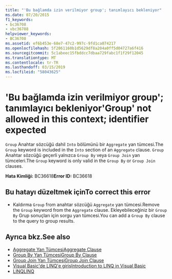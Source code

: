 ```yaml
---
title: "'Bu bağlamda izin verilmiyor group'; tanımlayıcı bekleniyor"
ms.date: 07/20/2015
f1_keywords:
- bc36708
- vbc36708
helpviewer_keywords:
- BC36708
ms.assetid: ef6b453e-68e7-47c2-997c-9fd1ca074217
ms.openlocfilehash: 5f2861160b1d5629df8a204a0ff5d04727a6f416
ms.sourcegitcommit: 5c1abeec15fbddcc7dbaa729fabc1f1f29f12045
ms.translationtype: MT
ms.contentlocale: tr-TR
ms.lasthandoff: 03/15/2019
ms.locfileid: "58043625"
---
```

# <a name="group-not-allowed-in-this-context-identifier-expected"></a><span data-ttu-id="b7d2d-102">'Bu bağlamda izin verilmiyor group'; tanımlayıcı bekleniyor</span><span class="sxs-lookup"><span data-stu-id="b7d2d-102">'Group' not allowed in this context; identifier expected</span></span>
<span data-ttu-id="b7d2d-103">`Group` Anahtar sözcüğü dahil `Into` bölümünü bir `Aggregate` yan tümcesi.</span><span class="sxs-lookup"><span data-stu-id="b7d2d-103">The `Group` keyword is included in the `Into` section of an `Aggregate` clause.</span></span> <span data-ttu-id="b7d2d-104">`Group` Anahtar sözcüğü geçerli yalnızca `Group By` veya `Group Join` yan tümceleri.</span><span class="sxs-lookup"><span data-stu-id="b7d2d-104">The `Group` keyword is only valid in the `Group By` or `Group Join` clauses.</span></span>  
  
 <span data-ttu-id="b7d2d-105">**Hata Kimliği:** BC36618</span><span class="sxs-lookup"><span data-stu-id="b7d2d-105">**Error ID:** BC36618</span></span>  
  
## <a name="to-correct-this-error"></a><span data-ttu-id="b7d2d-106">Bu hatayı düzeltmek için</span><span class="sxs-lookup"><span data-stu-id="b7d2d-106">To correct this error</span></span>  
  
-   <span data-ttu-id="b7d2d-107">Kaldırma `Group` from anahtar sözcüğü `Aggregate` yan tümcesi.</span><span class="sxs-lookup"><span data-stu-id="b7d2d-107">Remove the `Group` keyword from the `Aggregate` clause.</span></span> <span data-ttu-id="b7d2d-108">Ekleyebileceğiniz bir `Group By` Grup sonuçları için sorgu yan tümcesi.</span><span class="sxs-lookup"><span data-stu-id="b7d2d-108">You can add a `Group By` clause to the query to group results.</span></span>  
  
## <a name="see-also"></a><span data-ttu-id="b7d2d-109">Ayrıca bkz.</span><span class="sxs-lookup"><span data-stu-id="b7d2d-109">See also</span></span>

- [<span data-ttu-id="b7d2d-110">Aggregate Yan Tümcesi</span><span class="sxs-lookup"><span data-stu-id="b7d2d-110">Aggregate Clause</span></span>](../../visual-basic/language-reference/queries/aggregate-clause.md)
- [<span data-ttu-id="b7d2d-111">Group By Yan Tümcesi</span><span class="sxs-lookup"><span data-stu-id="b7d2d-111">Group By Clause</span></span>](../../visual-basic/language-reference/queries/group-by-clause.md)
- [<span data-ttu-id="b7d2d-112">Group Join Yan Tümcesi</span><span class="sxs-lookup"><span data-stu-id="b7d2d-112">Group Join Clause</span></span>](../../visual-basic/language-reference/queries/group-join-clause.md)
- [<span data-ttu-id="b7d2d-113">Visual Basic'de LINQ'e giriş</span><span class="sxs-lookup"><span data-stu-id="b7d2d-113">Introduction to LINQ in Visual Basic</span></span>](../../visual-basic/programming-guide/language-features/linq/introduction-to-linq.md)
- [<span data-ttu-id="b7d2d-114">LINQ</span><span class="sxs-lookup"><span data-stu-id="b7d2d-114">LINQ</span></span>](../../visual-basic/programming-guide/language-features/linq/index.md)
